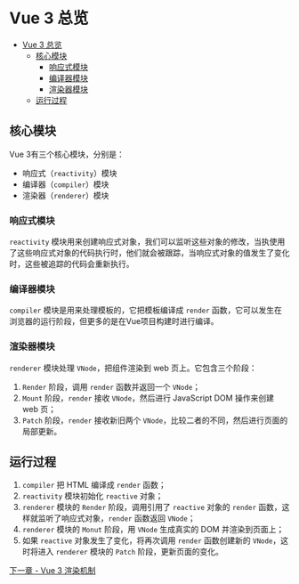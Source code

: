 # Vue 3 总览
- [Vue 3 总览](#vue-3-总览)
  - [核心模块](#核心模块)
    - [响应式模块](#响应式模块)
    - [编译器模块](#编译器模块)
    - [渲染器模块](#渲染器模块)
  - [运行过程](#运行过程)

## 核心模块
Vue 3有三个核心模块，分别是：
- 响应式（`reactivity`）模块
- 编译器（`compiler`）模块
- 渲染器（`renderer`）模块

### 响应式模块
`reactivity` 模块用来创建响应式对象，我们可以监听这些对象的修改，当执使用了这些响应式对象的代码执行时，他们就会被跟踪，当响应式对象的值发生了变化时，这些被追踪的代码会重新执行。

### 编译器模块
`compiler` 模块是用来处理模板的，它把模板编译成 `render` 函数，它可以发生在浏览器的运行阶段，但更多的是在Vue项目构建时进行编译。

### 渲染器模块
`renderer` 模块处理 `VNode`，把组件渲染到 web 页上。它包含三个阶段：
1. `Render` 阶段，调用 `render` 函数并返回一个 `VNode`；
2. `Mount`  阶段，`render` 接收 `VNode`，然后进行 JavaScript DOM 操作来创建 web 页；
3. `Patch` 阶段，`render` 接收新旧两个 `VNode`，比较二者的不同，然后进行页面的局部更新。

## 运行过程
1. `compiler` 把 HTML 编译成 `render` 函数；
2. `reactivity` 模块初始化 `reactive` 对象；
3. `renderer` 模块的 `Render` 阶段，调用引用了 `reactive` 对象的 `render` 函数，这样就监听了响应式对象，`render` 函数返回 `VNode`；
4. `renderer` 模块的 `Monut` 阶段，用 `VNode` 生成真实的 DOM 并渲染到页面上；
5. 如果 `reactive` 对象发生了变化，将再次调用 `render` 函数创建新的 `VNode`，这时将进入 `renderer` 模块的 `Patch` 阶段，更新页面的变化。


[下一章 - Vue 3 渲染机制](../chapter2/RENDERER.md)